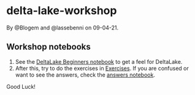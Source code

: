# delta-lake-workshop
By @Blogem and @lassebenni on 09-04-21.

## Workshop notebooks
1. See the [DeltaLake Beginners notebook](deltalake_beginners.ipynb) to get a feel for DeltaLake.
2. After this, try to do the exercises in [Exercises](exercises.ipynb). If you are confused or want to see the answers, check the [answers notebook](workshop_answers/answers.ipynb).

Good Luck!
